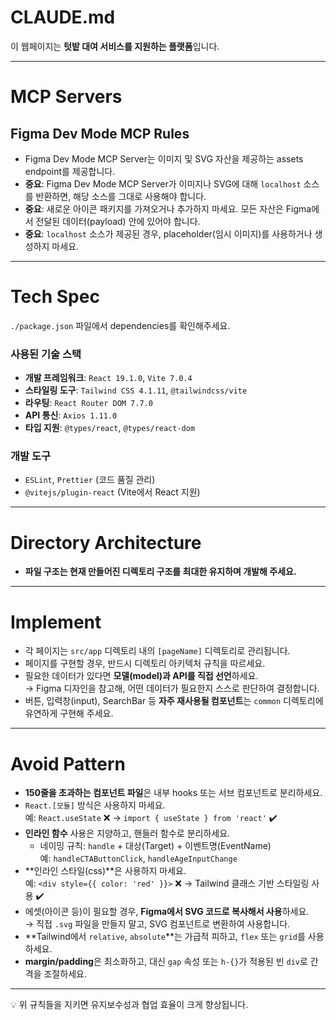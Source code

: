 # CLAUDE.md

이 웹페이지는 **텃밭 대여 서비스를 지원하는 플랫폼**입니다.

---

# MCP Servers

## Figma Dev Mode MCP Rules

- Figma Dev Mode MCP Server는 이미지 및 SVG 자산을 제공하는 assets endpoint를 제공합니다.
- **중요**: Figma Dev Mode MCP Server가 이미지나 SVG에 대해 `localhost` 소스를 반환하면, 해당 소스를 그대로 사용해야 합니다.
- **중요**: 새로운 아이콘 패키지를 가져오거나 추가하지 마세요. 모든 자산은 Figma에서 전달된 데이터(payload) 안에 있어야 합니다.
- **중요**: `localhost` 소스가 제공된 경우, placeholder(임시 이미지)를 사용하거나 생성하지 마세요.

---

# Tech Spec

`./package.json` 파일에서 dependencies를 확인해주세요.

### 사용된 기술 스택

- **개발 프레임워크**: `React 19.1.0`, `Vite 7.0.4`
- **스타일링 도구**: `Tailwind CSS 4.1.11`, `@tailwindcss/vite`
- **라우팅**: `React Router DOM 7.7.0`
- **API 통신**: `Axios 1.11.0`
- **타입 지원**: `@types/react`, `@types/react-dom`

### 개발 도구

- `ESLint`, `Prettier` (코드 품질 관리)
- `@vitejs/plugin-react` (Vite에서 React 지원)

---

# Directory Architecture

- **파일 구조는 현재 만들어진 디렉토리 구조를 최대한 유지하며 개발해 주세요.**

---

# Implement

- 각 페이지는 `src/app` 디렉토리 내의 `[pageName]` 디렉토리로 관리됩니다.
- 페이지를 구현할 경우, 반드시 디렉토리 아키텍처 규칙을 따르세요.
- 필요한 데이터가 있다면 **모델(model)과 API를 직접 선언**하세요.  
  → Figma 디자인을 참고해, 어떤 데이터가 필요한지 스스로 판단하여 결정합니다.
- 버튼, 입력창(input), SearchBar 등 **자주 재사용될 컴포넌트**는 `common` 디렉토리에 유연하게 구현해 주세요.

---

# Avoid Pattern

- **150줄을 초과하는 컴포넌트 파일**은 내부 hooks 또는 서브 컴포넌트로 분리하세요.
- `React.[모듈]` 방식은 사용하지 마세요.  
  예: `React.useState` ❌ → `import { useState } from 'react'` ✔️
- **인라인 함수** 사용은 지양하고, 핸들러 함수로 분리하세요.
  - 네이밍 규칙: `handle` + 대상(Target) + 이벤트명(EventName)  
    예: `handleCTAButtonClick`, `handleAgeInputChange`
- **인라인 스타일(css)**은 사용하지 마세요.  
  예: `<div style={{ color: 'red' }}>` ❌ → Tailwind 클래스 기반 스타일링 사용 ✔️
- 에셋(아이콘 등)이 필요할 경우, **Figma에서 SVG 코드로 복사해서 사용**하세요.  
  → 직접 `.svg` 파일을 만들지 말고, SVG 컴포넌트로 변환하여 사용합니다.
- **Tailwind에서 `relative`, `absolute`**는 가급적 피하고, `flex` 또는 `grid`를 사용하세요.
- **margin/padding**은 최소화하고, 대신 `gap` 속성 또는 `h-{}`가 적용된 빈 `div`로 간격을 조절하세요.

---

💡 위 규칙들을 지키면 유지보수성과 협업 효율이 크게 향상됩니다.
